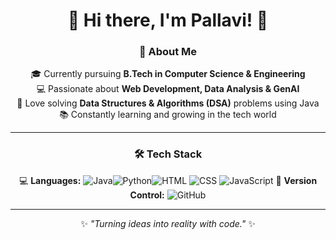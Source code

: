 <div align="center">

# 🌟 Hi there, I'm **Pallavi**! 👋  

### 🚀 About Me  
🎓 Currently pursuing **B.Tech in Computer Science & Engineering**  
💻 Passionate about **Web Development, Data Analysis & GenAI**  
🧩 Love solving **Data Structures & Algorithms (DSA)** problems using Java  
📚 Constantly learning and growing in the tech world  

---

### 🛠️ **Tech Stack**  
💻 **Languages:** ![Java](https://img.shields.io/badge/Java-ED8B00?style=for-the-badge&logo=java&logoColor=white)![Python](https://img.shields.io/badge/Python-3776AB?style=for-the-badge&logo=python&logoColor=white)![HTML](https://img.shields.io/badge/HTML5-E34F26?style=for-the-badge&logo=html5&logoColor=white) ![CSS](https://img.shields.io/badge/CSS3-1572B6?style=for-the-badge&logo=css3&logoColor=white)  ![JavaScript](https://img.shields.io/badge/JavaScript-F7DF1E?style=for-the-badge&logo=javascript&logoColor=black)
📂 **Version Control:**  ![GitHub](https://img.shields.io/badge/GitHub-100000?style=for-the-badge&logo=github&logoColor=white)  

---

✨ _"Turning ideas into reality with code."_ ✨  

</div>
